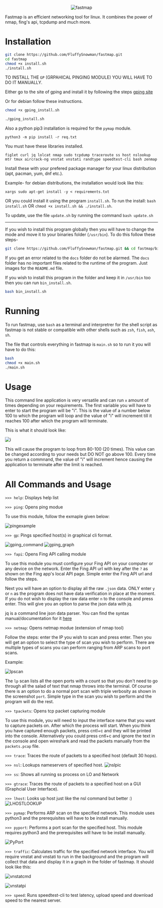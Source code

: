 <p align="center"><img src="/docs/fastmap_icon.png" align="middle" alt="fastmap" /></p>

Fastmap is an efficient networking tool for linux. It combines the power of nmap, fing's api, tcpdump and much more.

# Installation

```bash
git clone https://github.com/FluffySnowman/fastmap.git
cd fastmap
chmod +x install.sh
./install.sh
```

TO INSTALL THE `GP` (GRPAHICAL PINGING MODULE) YOU WILL HAVE TO DO IT MANUALLY.

Either go to the site of gping and install it by following the steps [gping site](https://github.com/orf/gping)

Or for debian follow these instructions.

```bash
chmod +x gping_install.sh

./gping_install.sh
```

Also a python pip3 installation is required for the `pymap` module.

```
python3 -m pip install -r req.txt
```

You must have these libraries installed.

```
figlet curl jq lolcat nmap sudo tcpdump traceroute ss host nslookup mtr tmux aircrack-ng vnstat vnstati randtype speedtest-cli bash zenmap
```

Install these with your prefered package manager for your linux distribution (apt, pacman, yum, dnf etc.).

Example- for debian distributions, the installation would look like this: 

```
xargs sudo apt-get install -y < requirements.txt
```

OR you could install it using the program `install.sh`. To run the install: `bash install.sh` OR `chmod +x install.sh && ./install.sh`.

To update, use the file `update.sh` by running the command `bash update.sh`

<hr>

If you wish to install this program globally then you will have to change the mode and move it to your binaries folder (`/usr/bin`). To do this follow these steps-

```bash
git clone https://github.com/FluffySnowman/fastmap.git && cd fastmap/binmap && bash install.sh && chmod +x fastmap.sh && sudo cp * /usr/bin/
```

If you get an error related to the `docs` folder do not be alarmed. The `docs` folder has no important files related to the runtime of the program. Just images for the `README.md` file.

If you wish to install this program in the folder and keep it in `/usr/bin` too then you can run `bin_install.sh`.

```bash
bash bin_install.sh
```

# Running

To run fastmap, use `bash` as a terminal and interpretrer for the shell script as fastmap is not stable or compatible with other shells such as `zsh`, `fish`, `ash`, `sh`.

The file that controls everything in fastmap is `main.sh` so to run it you will have to do this:

```bash
bash
chmod +x main.sh
./main.sh
```

# Usage

This command line application is very versatile and can run `x` amount of times depending on your requirements.
The first variable you will have to enter to start the program will be "i". This is the value of a number below 100 to which the program will loop and the value of "i" will increment till it reaches 100 after which the program will terminate.

This is what it should look like:

![i](/docs/i.png)

This will cause the program to loop from 80-100 (20 times). This value can be changed according to your needs but DO NOT go above 100.
Every time you return a commnand, the value of "i" will increment hence causing the application to terminate after the limit is reached.

# All Commands and Usage

`>>> help`: Displays help list

`>>> ping`: Opens ping modue

To use this module, follow the exmaple given below:

![pingexample](/docs/ping_example.png)

`>>> gp`: Pings specified host(s) in graphical cli format.

![gping_command](/docs/gping_0x1.png)
![gping_graph](/docs/gping_0x2.png)

`>>> fapi`: Opens Fing API calling module

To use this module you must configure your Fing API on your computer or any device on the network. Enter the Fing API url with key after the `?` as shown on the Fing app's local API page. Simple enter the Fing API url and follow the steps.

Next you will have an option to display all the raw `.json` data. ONLY enter `y` or `n` as the program does not have data verification in place at the moment.
If you do not wish to display the raw data enter `n` to the console and press enter. This will give you an option to parse the json data with jq.

jq is a command line json data parser. You can find the syntax manual/documentation for it [here](https://stedolan.github.io/jq/manual/)

`>>> netmap`: Opens netmap modue (extension of nmap tool)

Follow the steps: enter the IP you wish to scan and press enter. Then you will get an option to select the type of scan you wish to perform. 
There are multiple types of scans you can perform ranging from ARP scans to port scans.

Example:

![lpscan](/docs/lpscan.png)

The `lp` scan lists all the open ports with a count so that you don't need to go through all the salad of text that nmap throws into the terminal. 
Of course there is an option to do a normal port scan with triple verbosity as shown in the screenshot `port`. Simple type in the scan you wish to perform and the program will do the rest.

`>>> tpackets`: Opens tcp packet capturing module

To use this module, you will need to input the interface name that you want to capture packets on. After which the process will start. When you think you have captured enough packets, press cntl+c and they will be printed into the console. Alternatively you could press cntl+c and ignore the text in the console and open wireshark and read the packets manually from the `packets.pcap` file.

`>>> trace`: Traces the route of packets to a specified host (default 30 hops).

`>>> nsl`: Lookups nameservers of specified host.
![nslpic](/docs/nsl.png)

`>>> ss`: Shows all running ss process on LO and Network

`>>> gtrace`: Traces the route of packets to a specified host on a GUI (Graphcial User Interface). 

`>>> lhost`: Looks up host just like the nsl command but better :)
![LHOSTLOOKUP](/docs/lhost.png)

`>>> pymap`: Performs ARP scan on the specified network. This module uses python3 and the prerequisites will have to be install manually.

`>>> pyport`: Performs a port scan for the specified host. This module requires python3 and the prerequisites will have to be install manually.

![PyPort](/docs/pyport.png)

`>>> traffic`: Calculates traffic for the specified network interface. You will require vnstat and vnstati to run in the background and the program will collect that data and display it in a graph in the folder of fastmap. It should look like this:

![vnstatcmd](/docs/vnstatcmd.png)

![vnstatpi](/docs/vnstati_pi.png)

`>>> speed`: Runs speedtest-cli to test latency, upload speed and download speed to the nearest server.
